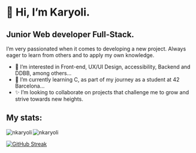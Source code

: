 # 👋 Hi, I’m Karyoli.
 ## Junior Web developer Full-Stack.
 I’m very passionated when it comes to developing a new project. Always eager to learn from others and to apply my own knowledge.
- 👀 I’m interested in Front-end, UX/UI Design, accessibility, Backend and DDBB, among others...
- 🌱 I’m currently learning C, as part of my journey as a student at 42 Barcelona...
- ✨ I’m looking to collaborate on projects that challenge me to grow and strive towards new heights.

## My stats:
<p><img align="left" src="https://github-readme-stats.vercel.app/api/top-langs?username=nkaryoli&show_icons=true&locale=en&layout=compact" alt="nkaryoli" /></p>
<img align="center" src="https://github-readme-stats.vercel.app/api?username=nkaryoli&show_icons=true&locale=en" alt="nkaryoli" />

[![GitHub Streak](http://github-readme-streak-stats.herokuapp.com?user=nkaryoli&theme=light&background=ffffff)](https://git.io/streak-stats)
